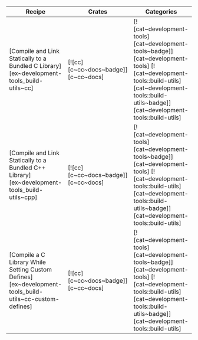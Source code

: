 | Recipe | Crates | Categories |
|--------|--------|------------|
| [Compile and Link Statically to a Bundled C Library][ex~development-tools_build-utils~cc] | [![cc][c~cc~docs~badge]][c~cc~docs] | [![cat~development-tools][cat~development-tools~badge]][cat~development-tools] [![cat~development-tools::build-utils][cat~development-tools::build-utils~badge]][cat~development-tools::build-utils] |
| [Compile and Link Statically to a Bundled C++ Library][ex~development-tools_build-utils~cpp] | [![cc][c~cc~docs~badge]][c~cc~docs] | [![cat~development-tools][cat~development-tools~badge]][cat~development-tools] [![cat~development-tools::build-utils][cat~development-tools::build-utils~badge]][cat~development-tools::build-utils] |
| [Compile a C Library While Setting Custom Defines][ex~development-tools_build-utils~cc-custom-defines] | [![cc][c~cc~docs~badge]][c~cc~docs] | [![cat~development-tools][cat~development-tools~badge]][cat~development-tools] [![cat~development-tools::build-utils][cat~development-tools::build-utils~badge]][cat~development-tools::build-utils] |
